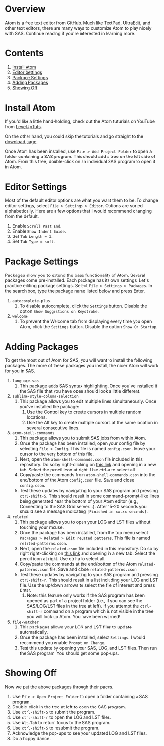 # Overview

Atom is a free text editor from GitHub. Much like TextPad, UltraEdit, and other text editors, there are many ways to customize Atom to play nicely with SAS. Continue reading if you're interested in learning more.

# Contents

1. <a href="#install-atom">Install Atom</a>
1. <a href="#editor-settings">Editor Settings</a>
1. <a href="#package-settings">Package Settings</a>
1. <a href="#adding-packages">Adding Packages</a>
1. <a href="#showing-off">Showing Off</a>

# Install Atom

If you'd like a little hand-holding, check out the Atom tuturials on YouTube from [LevelUpTuts](https://www.youtube.com/watch?v=WWwBQQOGllo&list=PLLnpHn493BHHf0w8uGu9NM8LPf498ZvL_).

On the other hand, you could skip the tutorials and go straight to the [download page](https://atom.io/).

Once Atom has been installed, use `File > Add Project Folder` to open a folder containing a SAS program. This should add a tree on the left side of Atom. From this tree, double-click on an individual SAS program to open it in Atom.

# Editor Settings

Most of the default editor options are what you want them to be. To change editor settings, select `File > Settings > Editor`. Options are sorted alphabetically. Here are a few options that I would recommend changing from the default.

1. Enable `Scroll Past End`.
1. Enable `Show Indent Guide`.
1. Set `Tab Length = 3`.
1. Set `Tab Type = soft`.

# Package Settings

Packages allow you to extend the base functionality of Atom. Several packages come pre-installed. Each package has its own settings. Let's practice editing package settings. Select `File > Settings > Packages`. In the search box, type the package name listed below and press Enter.

1. `autocomplete-plus`
   1. To disable autocomplete, click the `Settings` button. Disable the option `Show Suggestions on Keystroke`.
1. `welcome`
   1. To prevent the Welcome tab from displaying every time you open Atom, click the `Settings` button. Disable the option `Show On Startup`.

# Adding Packages

To get the most out of Atom for SAS, you will want to install the following packages. The more of these packages you install, the nicer Atom will work for you in SAS.

1. `language-sas`
   1. This package adds SAS syntax highlighting. Once you've installed it the SAS file that you have open should look a little different.
1. `sublime-style-column-selection`
   1. This package allows you to edit multiple lines simultaneously. Once you've installed the package:
      1. Use the Control key to create cursors in multiple random locations.
      1. Use the Alt key to create multiple cursors at the same location in several consecutive lines.
1. `atom-shell-commands`
   1. This package allows you to submit SAS jobs from within Atom.
   1. Once the package has been installed, open your config file by selecting `File > Config`. This file is named `config.cson`. Move your cursor to the very bottom of this file.
   1. Next, open the `atom-shell-commands.cson` file included in this repository. Do so by right-clicking on [this link](https://github.com/srosanba/sas-atom/blob/master/atom-shell-commands.cson) and opening in a new tab. Select the pencil icon at right. Use ctrl-a to select all.
   1. Copy/paste the commands from `atom-shell-commands.cson` into the end/bottom of the Atom `config.cson` file. Save and close `config.cson`.
   1. Test these updates by navigating to your SAS program and pressing `ctrl-shift-5`. This should result in some command-prompt-like lines being generated near the bottom of your Atom editor (e.g., Connecting to the SAS Grid server...). After 15-20 seconds you should see a message indicating `[Finished in xx.xx seconds]`.
1. `related`
   1. This package allows you to open your LOG and LST files without touching your mouse.
   1. Once the package has been installed, from the top menu select `Packages > Related > Edit related patterns`. This file is named `related-patterns.cson`.
   1. Next, open the `related.cson` file included in this repository. Do so by right right-clicking on [this link](https://github.com/srosanba/sas-atom/blob/master/related.cson) and opening in a new tab. Select the pencil icon at right. Use ctrl-a to select all.
   1. Copy/paste the commands at the end/bottom of the Atom `related-patterns.cson` file. Save and close `related-patterns.cson`.
   1. Test these updates by navigating to your SAS program and pressing `ctrl-shift-r`. This should result in a list including your LOG and LST file. Use the up/down arrows to select the file of interest and press Enter.
      1. Note: this feature only works if the SAS program has been opened as part of a project folder (i.e., if you can see the SAS/LOG/LST files in the tree at left). If you attempt the `ctrl-shift-r` command on a program which is not visible in the tree you will lock up Atom. You have been warned!
1. `file-watcher`
   1. This packages allows your LOG and LST files to update automatically.
   1. Once the package has been installed, select `Settings`. I would recommend you enable `Prompt on Change`.
   1. Test this update by opening your SAS, LOG, and LST files. Then run the SAS program. You should get some pop-ups.

# Showing Off

Now we put the above packages through their paces.

1. Use `File > Open Project Folder` to open a folder containing a SAS program.
1. Double-click in the tree at left to open the SAS program.
1. Use `ctrl-shift-5` to submit the program.
1. Use `ctrl-shift-r` to open the LOG and LST files.
1. Use `Alt-Tab` to return focus to the SAS program.
1. Use `ctrl-shift-5` to resubmit the program.
1. Acknowledge the pop-ups to see your updated LOG and LST files.
1. Do a happy dance.
